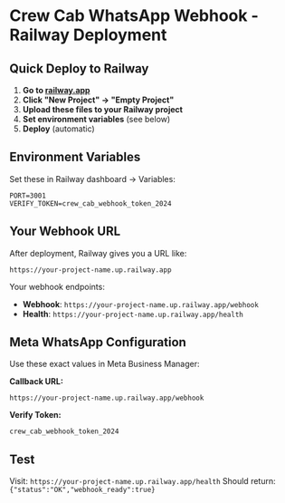# Crew Cab WhatsApp Webhook - Railway Deployment

## Quick Deploy to Railway

1. **Go to [railway.app](https://railway.app)**
2. **Click "New Project" → "Empty Project"**
3. **Upload these files to your Railway project**
4. **Set environment variables** (see below)
5. **Deploy** (automatic)

## Environment Variables

Set these in Railway dashboard → Variables:

```
PORT=3001
VERIFY_TOKEN=crew_cab_webhook_token_2024
```

## Your Webhook URL

After deployment, Railway gives you a URL like:
```
https://your-project-name.up.railway.app
```

Your webhook endpoints:
- **Webhook**: `https://your-project-name.up.railway.app/webhook`
- **Health**: `https://your-project-name.up.railway.app/health`

## Meta WhatsApp Configuration

Use these exact values in Meta Business Manager:

**Callback URL:**
```
https://your-project-name.up.railway.app/webhook
```

**Verify Token:**
```
crew_cab_webhook_token_2024
```

## Test

Visit: `https://your-project-name.up.railway.app/health`
Should return: `{"status":"OK","webhook_ready":true}`